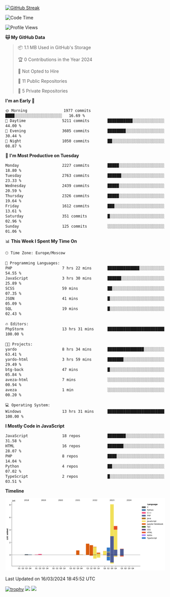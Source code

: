 [![GitHub Streak](https://github-readme-streak-stats.herokuapp.com/?user=yogik10)](https://git.io/streak-stats)
<!--START_SECTION:waka-->
![Code Time](http://img.shields.io/badge/Code%20Time-321%20hrs%2023%20mins-blue)

![Profile Views](http://img.shields.io/badge/Profile%20Views-0-blue)

**🐱 My GitHub Data** 

> 📦 1.1 MB Used in GitHub's Storage 
 > 
> 🏆 0 Contributions in the Year 2024
 > 
> 🚫 Not Opted to Hire
 > 
> 📜 11 Public Repositories 
 > 
> 🔑 5 Private Repositories 
 > 
**I'm an Early 🐤** 

```text
🌞 Morning                1977 commits        ████░░░░░░░░░░░░░░░░░░░░░   16.69 % 
🌆 Daytime                5211 commits        ███████████░░░░░░░░░░░░░░   44.00 % 
🌃 Evening                3605 commits        ████████░░░░░░░░░░░░░░░░░   30.44 % 
🌙 Night                  1050 commits        ██░░░░░░░░░░░░░░░░░░░░░░░   08.87 % 
```
📅 **I'm Most Productive on Tuesday** 

```text
Monday                   2227 commits        █████░░░░░░░░░░░░░░░░░░░░   18.80 % 
Tuesday                  2763 commits        ██████░░░░░░░░░░░░░░░░░░░   23.33 % 
Wednesday                2439 commits        █████░░░░░░░░░░░░░░░░░░░░   20.59 % 
Thursday                 2326 commits        █████░░░░░░░░░░░░░░░░░░░░   19.64 % 
Friday                   1612 commits        ███░░░░░░░░░░░░░░░░░░░░░░   13.61 % 
Saturday                 351 commits         █░░░░░░░░░░░░░░░░░░░░░░░░   02.96 % 
Sunday                   125 commits         ░░░░░░░░░░░░░░░░░░░░░░░░░   01.06 % 
```


📊 **This Week I Spent My Time On** 

```text
🕑︎ Time Zone: Europe/Moscow

💬 Programming Languages: 
PHP                      7 hrs 22 mins       ██████████████░░░░░░░░░░░   54.55 % 
JavaScript               3 hrs 30 mins       ██████░░░░░░░░░░░░░░░░░░░   25.89 % 
SCSS                     59 mins             ██░░░░░░░░░░░░░░░░░░░░░░░   07.35 % 
JSON                     41 mins             █░░░░░░░░░░░░░░░░░░░░░░░░   05.09 % 
SQL                      19 mins             █░░░░░░░░░░░░░░░░░░░░░░░░   02.43 % 

🔥 Editors: 
PhpStorm                 13 hrs 31 mins      █████████████████████████   100.00 % 

🐱‍💻 Projects: 
yardo                    8 hrs 34 mins       ████████████████░░░░░░░░░   63.41 % 
yardo-html               3 hrs 59 mins       ███████░░░░░░░░░░░░░░░░░░   29.49 % 
btg-back                 47 mins             █░░░░░░░░░░░░░░░░░░░░░░░░   05.84 % 
aveza-html               7 mins              ░░░░░░░░░░░░░░░░░░░░░░░░░   00.94 % 
aveza                    1 min               ░░░░░░░░░░░░░░░░░░░░░░░░░   00.20 % 

💻 Operating System: 
Windows                  13 hrs 31 mins      █████████████████████████   100.00 % 
```

**I Mostly Code in JavaScript** 

```text
JavaScript               18 repos            ████████░░░░░░░░░░░░░░░░░   31.58 % 
HTML                     16 repos            ███████░░░░░░░░░░░░░░░░░░   28.07 % 
PHP                      8 repos             ████░░░░░░░░░░░░░░░░░░░░░   14.04 % 
Python                   4 repos             ██░░░░░░░░░░░░░░░░░░░░░░░   07.02 % 
TypeScript               2 repos             █░░░░░░░░░░░░░░░░░░░░░░░░   03.51 % 
```



**Timeline**

![Lines of Code chart](https://raw.githubusercontent.com/Yogik10/Yogik10/main/assets/bar_graph.png)


 Last Updated on 16/03/2024 18:45:52 UTC
<!--END_SECTION:waka-->
[![trophy](https://github-profile-trophy.vercel.app/?username=yogik10)](https://github.com/ryo-ma/github-profile-trophy)
![](https://github-profile-summary-cards.vercel.app/api/cards/profile-details?username=yogik10&theme=solarized_dark)
![](https://github-profile-summary-cards.vercel.app/api/cards/most-commit-language?username=yogik10&theme=solarized_dark)


